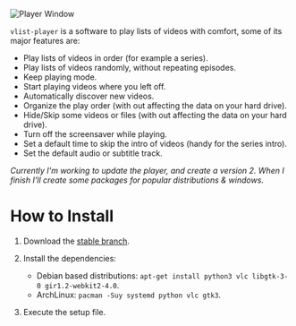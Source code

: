 
![Player Window](https://github.com/rsm-gh/vlist-player/blob/master/usr/share/doc/vlist-player/preview.png)

`vlist-player` is a software to play lists of videos with comfort, some of its major features are:
+ Play lists of videos in order (for example a series).
+ Play lists of videos randomly, without repeating episodes.
+ Keep playing mode.
+ Start playing videos where you left off.
+ Automatically discover new videos.
+ Organize the play order (with out affecting the data on your hard drive).
+ Hide/Skip some videos or files (with out affecting the data on your hard drive).
+ Turn off the screensaver while playing.
+ Set a default time to skip the intro of videos (handy for the series intro).
+ Set the default audio or subtitle track.


*Currently I'm working to update the player, and create a version 2. When I finish I'll create some packages for popular distributions & windows.*

# How to Install

1. Download the [stable branch](https://github.com/rsm-gh/vlist-player/archive/master.zip).
2. Install the dependencies:
    * Debian based distributions: `apt-get install python3 vlc libgtk-3-0 gir1.2-webkit2-4.0`.
    * ArchLinux: `pacman -Suy systemd python vlc gtk3`.

3. Execute the setup file.
